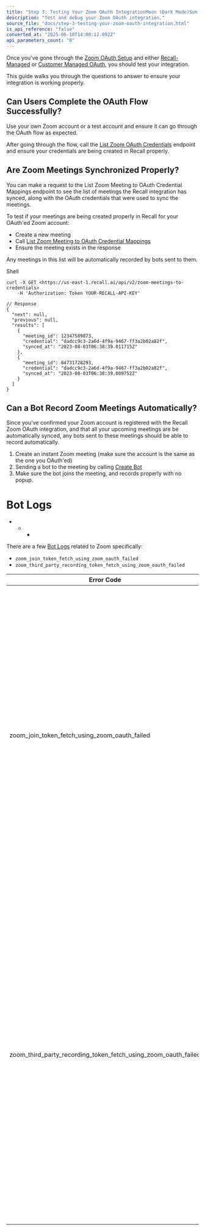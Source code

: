 ```yaml
---
title: "Step 3: Testing Your Zoom OAuth IntegrationMoon (Dark Mode)Sun (Light Mode)"
description: "Test and debug your Zoom OAuth integration."
source_file: "docs/step-3-testing-your-zoom-oauth-integration.html"
is_api_reference: "false"
converted_at: "2025-06-10T14:00:12.092Z"
api_parameters_count: "0"
---
```

Once you've gone through the [Zoom OAuth Setup](/docs/integration-guide-zoom-oauth) and either [Recall-Managed](/docs/recall-managed-oauth) or [Customer Managed OAuth](/docs/customer-managed-oauth), you should test your integration.

This guide walks you through the questions to answer to ensure your integration is working properly.

## Can Users Complete the OAuth Flow Successfully?

[](#can-users-complete-the-oauth-flow-successfully)

Use your own Zoom account or a test account and ensure it can go through the OAuth flow as expected.

After going through the flow, call the [List Zoom OAuth Credentials](/reference/zoom_oauth_credentials_list) endpoint and ensure your credentials are being created in Recall properly.

## Are Zoom Meetings Synchronized Properly?

[](#are-zoom-meetings-synchronized-properly)

You can make a request to the List Zoom Meeting to OAuth Credential Mappings endpoint to see the list of meetings the Recall integration has synced, along with the OAuth credentials that were used to sync the meetings.

To test if your meetings are being created properly in Recall for your OAuth'ed Zoom account:
- Create a new meeting
- Call [List Zoom Meeting to OAuth Credential Mappings](/reference/zoom_meetings_to_credentials_list)
- Ensure the meeting exists in the response

Any meetings in this list will be automatically recorded by bots sent to them.

Shell

```
curl -X GET <https://us-east-1.recall.ai/api/v2/zoom-meetings-to-credentials>
	-H 'Authorization: Token YOUR-RECALL-API-KEY'

// Response
{
  "next": null,
  "previous": null,
  "results": [
    {
      "meeting_id": 12347589873,
      "credential": "dadcc9c3-2a6d-4f9a-9467-ff3a2b02a82f",
      "synced_at": "2023-08-03T06:38:39.011715Z"
    },
    {
      "meeting_id": 84731728293,
      "credential": "dadcc9c3-2a6d-4f9a-9467-ff3a2b02a82f",
      "synced_at": "2023-08-03T06:38:39.009752Z"
    }
  ]
}

```

## Can a Bot Record Zoom Meetings Automatically?

[](#can-a-bot-record-zoom-meetings-automatically)

Since you've confirmed your Zoom account is registered with the Recall Zoom OAuth integration, and that all your upcoming meetings are be automatically synced, any bots sent to these meetings should be able to record automatically.

1.  Create an instant Zoom meeting (make sure the account is the same as the one you OAuth'ed)
2.  Sending a bot to the meeting by calling [Create Bot](/reference/bot_create)
3.  Make sure the bot joins the meeting, and records properly with no popup.

# Bot Logs

[](#bot-logs)
- * *

There are a few [Bot Logs](/docs/debugging-bots#bot-logs) related to Zoom specifically:
- `zoom_join_token_fetch_using_zoom_oauth_failed`
- `zoom_third_party_recording_token_fetch_using_zoom_oauth_failed`

| Error Code | Explanation |
| --- | --- |
| zoom_join_token_fetch_using_zoom_oauth_failed | The bot attempted to fetch a join token for local recording using the Zoom OAuth Integration OAuth and failed.If you are using the Zoom OAuth Integration , this could indicate the meeting host has not installed your OAuth app, or something else went wrong.If you are not using the Zoom OAuth integration, this can be safely ignored.The bot will fall-back to prompting the host for recording permission manually. |
| zoom_third_party_recording_token_fetch_using_zoom_oauth_failed | This indicates that the bot attempted to fetch a Zoom 3rd Party Recording Token using OAuth and failed.This could indicate the 3rd Party Recording Token feature is not enabled on the meeting host's Zoom account, but may also indicate that the credentials have become invalidated.If you are not using the 3rd party recording token, this can be safely ignored.The bot will fall-back to prompting the host for recording permission manually. |
